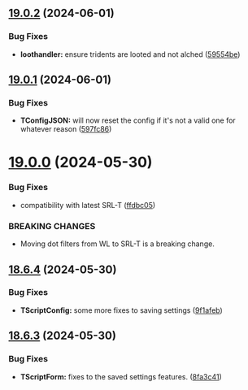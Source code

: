 ## [19.0.2](https://github.com/Torwent/WaspLib/compare/v19.0.1...v19.0.2) (2024-06-01)


### Bug Fixes

* **loothandler:** ensure tridents are looted and not alched ([59554be](https://github.com/Torwent/WaspLib/commit/59554be6cce433936e4841521e78a194988c8e95))



## [19.0.1](https://github.com/Torwent/WaspLib/compare/v19.0.0...v19.0.1) (2024-06-01)


### Bug Fixes

* **TConfigJSON:** will now reset the config if it's not a valid one for whatever reason ([597fc86](https://github.com/Torwent/WaspLib/commit/597fc8638a5fc250d600ff1a783d466e1787c993))



# [19.0.0](https://github.com/Torwent/WaspLib/compare/v18.6.4...v19.0.0) (2024-05-30)


### Bug Fixes

* compatibility with latest SRL-T ([ffdbc05](https://github.com/Torwent/WaspLib/commit/ffdbc05d3c5f486a77a6c7de2cbcab7c91198278))


### BREAKING CHANGES

* Moving dot filters from WL to SRL-T is a breaking change.



## [18.6.4](https://github.com/Torwent/WaspLib/compare/v18.6.3...v18.6.4) (2024-05-30)


### Bug Fixes

* **TScriptConfig:** some more fixes to saving settings ([9f1afeb](https://github.com/Torwent/WaspLib/commit/9f1afebcf24f7da2a314c2a737174c8eb78954b7))



## [18.6.3](https://github.com/Torwent/WaspLib/compare/v18.6.2...v18.6.3) (2024-05-30)


### Bug Fixes

* **TScriptForm:** fixes to the saved settings features. ([8fa3c41](https://github.com/Torwent/WaspLib/commit/8fa3c4102ae3a89660d8bf4cdb35de8af841a97e))



